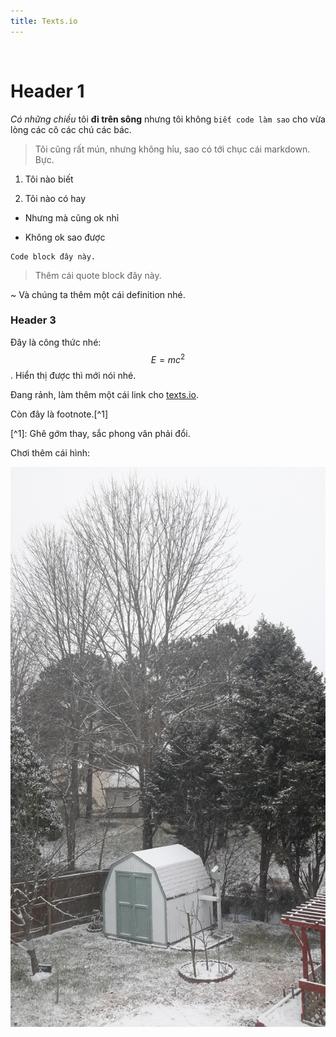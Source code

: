 ```yaml
---
title: Texts.io
---
```


 

Header 1
========

*Có những chiều* tôi **đi trên sông** nhưng tôi không `biết code làm sao` cho
vừa lòng các cô các chú các bác.

>   Tôi cũng rất mún, nhưng không hỉu, sao có tới chục cái markdown. Bực.

1.  Tôi nào biết

2.  Tôi nào có hay

-   Nhưng mà cũng ok nhỉ

-   Không ok sao được

~~~~~~~~~~~~~~~~~~~~~~~~~~~~~~~~~~~~~~~~~~~~~~~~~~~~~~~~~~~~~~~~~~~~~~~~~~~~~~~~
Code block đây này.
~~~~~~~~~~~~~~~~~~~~~~~~~~~~~~~~~~~~~~~~~~~~~~~~~~~~~~~~~~~~~~~~~~~~~~~~~~~~~~~~

>   Thêm cái quote block đây này.

\~ Và chúng ta thêm một cái definition nhé.

### Header 3

Đây là công thức nhé: $$E=mc^2$$. Hiển thị được thì mới nói nhé.

Đang rảnh, làm thêm một cái link cho [texts.io][1].

Còn đây là footnote.[\^1]

[\^1]: Ghê gớm thay, sắc phong vân phải đổi.

[1]: \<http://www.texts.io\>

Chơi thêm cái hình:

![Hình sao lộn ngược vậy cưng?](<../images/ab.jpg>)
